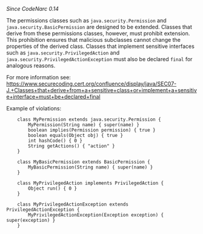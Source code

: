 
*Since CodeNarc 0.14*

The permissions classes such as `java.security.Permission` and `java.security.BasicPermission` are designed to be extended.
Classes that derive from these permissions classes, however, must prohibit extension. This prohibition ensures that
malicious subclasses cannot change the properties of the derived class. Classes that implement sensitive interfaces
such as `java.security.PrivilegedAction` and `java.security.PrivilegedActionException` must also be declared `final` for analogous reasons.

For more information see: <https://www.securecoding.cert.org/confluence/display/java/SEC07-J.+Classes+that+derive+from+a+sensitive+class+or+implement+a+sensitive+interface+must+be+declared+final>

Example of violations:

```
    class MyPermission extends java.security.Permission {
        MyPermission(String name) { super(name) }
        boolean implies(Permission permission) { true }
        boolean equals(Object obj) { true }
        int hashCode() { 0 }
        String getActions() { "action" }
    }

    class MyBasicPermission extends BasicPermission {
        MyBasicPermission(String name) { super(name) }
    }

    class MyPrivilegedAction implements PrivilegedAction {
        Object run() { 0 }
    }

    class MyPrivilegedActionException extends PrivilegedActionException {
        MyPrivilegedActionException(Exception exception) { super(exception) }
    }
```

